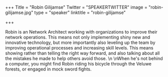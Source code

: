 +++
Title = "Robin Gilijamse"
Twitter = "SPEAKERTWITTER"
image = "robin-gilijamse.jpg"
type = "speaker"
linktitle = "robin-gilijamse"

+++

Robin is an Network Architect working with organizations to improve their network operations. This means not only implementing shiny new and innovative technology, but more importantly also leveling up the team by improving operational processes and increasing skill levels. This means showing rather than telling the right way forward, and also talking about all the mistakes he made to help others avoid those.\n\nWhen he's not behind a computer, you might find Robin riding his bicycle through the Veluwe forests, or engaged in mock sword fights.
